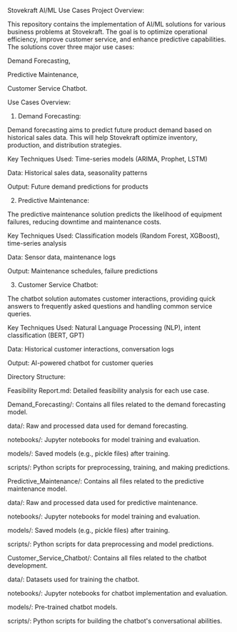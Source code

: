 Stovekraft AI/ML Use Cases
Project Overview:

This repository contains the implementation of AI/ML solutions for various business problems at Stovekraft. The goal is to optimize operational efficiency, improve customer service, and enhance predictive capabilities. The solutions cover three major use cases:

Demand Forecasting, 

Predictive Maintenance,

Customer Service Chatbot.


Use Cases Overview:

1. Demand Forecasting:

Demand forecasting aims to predict future product demand based on historical sales data. This will help Stovekraft optimize inventory, production, and distribution strategies.

Key Techniques Used: Time-series models (ARIMA, Prophet, LSTM)

Data: Historical sales data, seasonality patterns

Output: Future demand predictions for products

2. Predictive Maintenance:

The predictive maintenance solution predicts the likelihood of equipment failures, reducing downtime and maintenance costs.

Key Techniques Used: Classification models (Random Forest, XGBoost), time-series analysis

Data: Sensor data, maintenance logs

Output: Maintenance schedules, failure predictions

3. Customer Service Chatbot:

The chatbot solution automates customer interactions, providing quick answers to frequently asked questions and handling common service queries.

Key Techniques Used: Natural Language Processing (NLP), intent classification (BERT, GPT)

Data: Historical customer interactions, conversation logs

Output: AI-powered chatbot for customer queries




Directory Structure:

Feasibility Report.md: Detailed feasibility analysis for each use case.

Demand_Forecasting/: Contains all files related to the demand forecasting model.

data/: Raw and processed data used for demand forecasting.

notebooks/: Jupyter notebooks for model training and evaluation.

models/: Saved models (e.g., pickle files) after training.

scripts/: Python scripts for preprocessing, training, and making predictions.

Predictive_Maintenance/: Contains all files related to the predictive maintenance model.

data/: Raw and processed data used for predictive maintenance.

notebooks/: Jupyter notebooks for model training and evaluation.

models/: Saved models (e.g., pickle files) after training.

scripts/: Python scripts for data preprocessing and model predictions.

Customer_Service_Chatbot/: Contains all files related to the chatbot development.

data/: Datasets used for training the chatbot.

notebooks/: Jupyter notebooks for chatbot implementation and evaluation.

models/: Pre-trained chatbot models.

scripts/: Python scripts for building the chatbot's conversational abilities.

